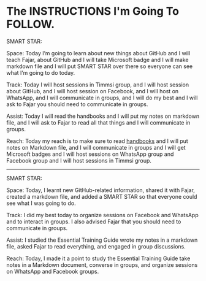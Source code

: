 # The INSTRUCTIONS I'm Going To FOLLOW.

SMART STAR:

Space: Today I’m going to learn about new things about GitHub and I will teach Fajar, about GitHub and I will take Microsoft badge and I will make markdown file and I will put SMART STAR over there so everyone can see what I’m going to do today. 

Track: Today I will host sessions in Timmsi group, and I will host session about GitHub, and I will host session on Facebook, and I will host on WhatsApp, and I will communicate in groups, and I will do my best and I will ask to Fajar you should need to communicate in groups.

Assist: Today I will read the handbooks and I will put my notes on markdown file, and I will ask to Fajar to read all that things and I will communicate in groups.

Reach: Today my reach is to make sure to read [handbooks](https://reveltek.com/files/training-manual.pdf) and I will put notes on Markdown file, and I will communicate in groups and I will get Microsoft badges and I will host sessions on WhatsApp group and Facebook group and I will host sessions in Timmsi group. 

---

SMART STAR:

Space: Today, I learnt new GitHub-related information, shared it with Fajar, created a markdown file, and added a SMART STAR so that everyone could see what I was going to do.

Track: I did my best today to organize sessions on Facebook and WhatsApp and to interact in groups. I also advised Fajar that you should need to communicate in groups.

Assist: I studied the Essential Training Guide wrote my notes in a markdown file, asked Fajar to read everything, and engaged in group discussions.

Reach: Today, I made it a point to study the Essential Training Guide take notes in a Markdown document, converse in groups, and organize sessions on WhatsApp and Facebook groups.


